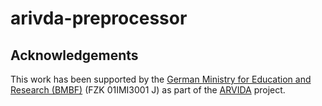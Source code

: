 # arivda-preprocessor

## Acknowledgements
This work has been supported by the [German Ministry for Education and Research (BMBF)](http://www.bmbf.de/en/index.html) (FZK 01IMI3001 J) as part of the [ARVIDA](http://www.arvida.de/) project.
